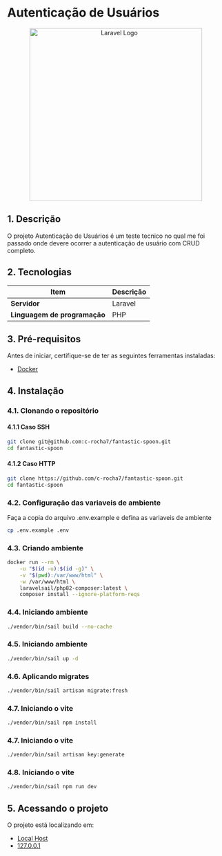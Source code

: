 # Autenticação de Usuários

<p align="center"><a href="https://laravel.com" target="_blank"><img src="https://raw.githubusercontent.com/laravel/art/master/logo-lockup/5%20SVG/2%20CMYK/1%20Full%20Color/laravel-logolockup-cmyk-red.svg" width="400" alt="Laravel Logo"></a></p>

## 1. Descrição

O projeto Autenticação de Usuários é um teste tecnico no qual me foi passado onde devere ocorrer a autenticação de usuário com CRUD completo.

## 2. Tecnologias

| Item                         | Descrição |
| ---------------------------- | --------- |
| **Servidor**                 | Laravel   |
| **Linguagem de programação** | PHP       |

## 3. Pré-requisitos

Antes de iniciar, certifique-se de ter as seguintes ferramentas instaladas:

-   [Docker](https://www.docker.com/)

## 4. Instalação

### 4.1. Clonando o repositório

#### 4.1.1 Caso SSH

```bash
git clone git@github.com:c-rocha7/fantastic-spoon.git
cd fantastic-spoon
```
#### 4.1.2 Caso HTTP

```bash
git clone https://github.com/c-rocha7/fantastic-spoon.git
cd fantastic-spoon
```

### 4.2. Configuração das variaveis de ambiente
Faça a copia do arquivo .env.example e defina as variaveis de ambiente

```bash
cp .env.example .env
```

### 4.3. Criando ambiente

```bash
docker run --rm \
    -u "$(id -u):$(id -g)" \
    -v "$(pwd):/var/www/html" \
    -w /var/www/html \
    laravelsail/php82-composer:latest \
    composer install --ignore-platform-reqs
```

### 4.4. Iniciando ambiente

```bash
./vendor/bin/sail build --no-cache
```

### 4.5. Iniciando ambiente

```bash
./vendor/bin/sail up -d
```

### 4.6. Aplicando migrates

```bash
./vendor/bin/sail artisan migrate:fresh
```

### 4.7. Iniciando o vite

```bash
./vendor/bin/sail npm install
```

### 4.7. Iniciando o vite

```bash
./vendor/bin/sail artisan key:generate
```

### 4.8. Iniciando o vite

```bash
./vendor/bin/sail npm run dev
```

## 5. Acessando o projeto

O projeto está localizando em:


-   [Local Host](http://localhost)
-   [127.0.0.1](http://127.0.0.1)
